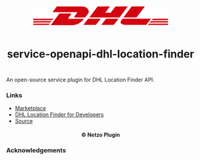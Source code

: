 <div align="center">
  <a href="https://netzo.io" target="_blank" >
    <img height="50" src="https://raw.githubusercontent.com/netzoio/netzo/main/plugins/services/service-openapi-dhl-location-finder/src/assets/icon.png" style="margin: 12px 0px" />
  </a>

  <h1 style="padding: 6px 0px 24px 0px">service-openapi-dhl-location-finder</h1>
</div>

An open-source service plugin for DHL Location Finder API.

### Links

- [Marketplace](https://app.netzo.io/marketplace/service-openapi-dhl-location-finder)
- [DHL Location Finder for Developers](https://developer.dhl.com/api-reference/location-finder#reference-docs-section)
- [Source](https://developer.dhl.com/sites/default/files/2022-04/dpdhl-location-finder-1.6.2-swagger_3.yaml)

<div align="center">
  <h4>© Netzo Plugin</h4>
</div>

### Acknowledgements
